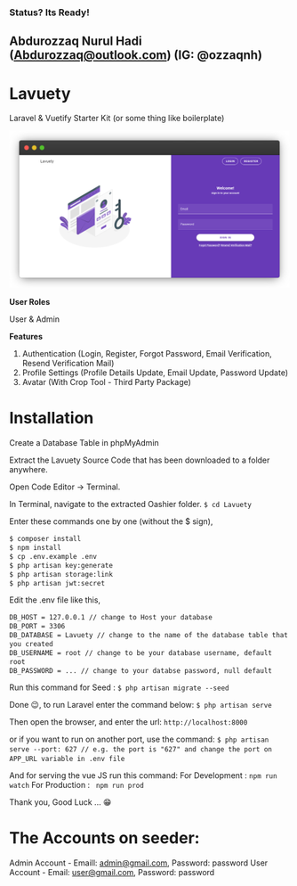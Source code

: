 ### Status? Its Ready!

## Abdurozzaq Nurul Hadi (Abdurozzaq@outlook.com) (IG: @ozzaqnh)

# Lavuety
Laravel & Vuetify Starter Kit (or some thing like boilerplate)


![Image of Yaktocat](https://github.com/Abdurozzaq/Lavuety/blob/master/screenshoot.png)

**User Roles**

User & Admin

**Features**
1. Authentication (Login, Register, Forgot Password, Email Verification, Resend Verification Mail)
2. Profile Settings (Profile Details Update, Email Update, Password Update)
3. Avatar (With Crop Tool - Third Party Package)

# Installation

Create a Database Table in phpMyAdmin

Extract the Lavuety Source Code that has been downloaded to a folder anywhere.

Open Code Editor → Terminal.

In Terminal, navigate to the extracted Oashier folder.
  ```$ cd Lavuety```
  
Enter these commands one by one (without the $ sign),
  ```
  $ composer install
  $ npm install
  $ cp .env.example .env
  $ php artisan key:generate
  $ php artisan storage:link
  $ php artisan jwt:secret
  ```
  
Edit the .env file like this,
  ```DB_CONNECTION = mysql
  DB_HOST = 127.0.0.1 // change to Host your database
  DB_PORT = 3306
  DB_DATABASE = Lavuety // change to the name of the database table that you created
  DB_USERNAME = root // change to be your database username, default root
  DB_PASSWORD = ... // change to your databse password, null default 
  ```
  
Run this command for Seed :
  ```$ php artisan migrate --seed```
  
Done 😉, to run Laravel enter the command below:
  ```$ php artisan serve```
  
Then open the browser, and enter the url:
  ```http://localhost:8000```
  
or if you want to run on another port, use the command:
  ```$ php artisan serve --port: 627 // e.g. the port is "627" and change the port on APP_URL variable in .env file```

And for serving the vue JS run this command:
For Development : ```npm run watch```
For Production : ``` npm run prod```

Thank you, Good Luck ... 😁



# The Accounts on seeder:
Admin Account - Emaill: admin@gmail.com, Password: password
User Account - Email: user@gmail.com, Password: password

